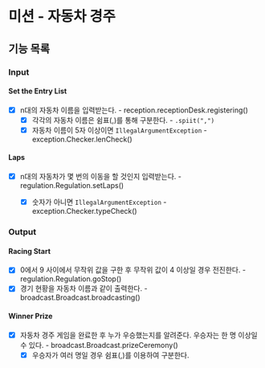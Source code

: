 # 미션 - 자동차 경주

## 기능 목록

### Input

#### Set the Entry List
- [x] n대의 자동차 이름을 입력받는다. - reception.receptionDesk.registering()
  - [x] 각각의 자동차 이름은 쉼표(,)를 통해 구분한다. - `.spiit(",")`
  - [x] 자동차 이름이 5자 이상이면 `IllegalArgumentException` - exception.Checker.lenCheck()

#### Laps
- [x] n대의 자동차가 몇 번의 이동을 할 것인지 입력받는다. - regulation.Regulation.setLaps()
  - [x] 숫자가 아니면 `IllegalArgumentException` - exception.Checker.typeCheck()


### Output

#### Racing Start
- [x] 0에서 9 사이에서 무작위 값을 구한 후 무작위 값이 4 이상일 경우 전진한다. - regulation.Regulation.goStop()
- [x] 경기 현황을 자동차 이름과 같이 출력한다. - broadcast.Broadcast.broadcasting()

#### Winner Prize
- [x] 자동차 경주 게임을 완료한 후 누가 우승했는지를 알려준다. 우승자는 한 명 이상일 수 있다. - broadcast.Broadcast.prizeCeremony()
  - [x] 우승자가 여러 명일 경우 쉼표(,)를 이용하여 구분한다.
